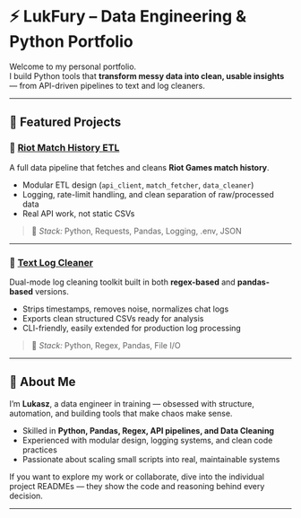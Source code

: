 # ⚡ LukFury – Data Engineering & Python Portfolio

Welcome to my personal portfolio.  
I build Python tools that **transform messy data into clean, usable insights** — from API-driven pipelines to text and log cleaners.

---

## 🎯 Featured Projects

### 🧩 [Riot Match History ETL](MediumPythonProjects/RiotMatchHistory)
A full data pipeline that fetches and cleans **Riot Games match history**.  
- Modular ETL design (`api_client`, `match_fetcher`, `data_cleaner`)  
- Logging, rate-limit handling, and clean separation of raw/processed data  
- Real API work, not static CSVs  

> 🧠 *Stack:* Python, Requests, Pandas, Logging, .env, JSON  

---

### 🧹 [Text Log Cleaner](MediumPythonProjects/Text_Log_Cleaner)
Dual-mode log cleaning toolkit built in both **regex-based** and **pandas-based** versions.  
- Strips timestamps, removes noise, normalizes chat logs  
- Exports clean structured CSVs ready for analysis  
- CLI-friendly, easily extended for production log processing  

> 🧠 *Stack:* Python, Regex, Pandas, File I/O  

---

## 🧠 About Me
I’m **Lukasz**, a data engineer in training — obsessed with structure, automation, and building tools that make chaos make sense.  
- Skilled in **Python, Pandas, Regex, API pipelines, and Data Cleaning**  
- Experienced with modular design, logging systems, and clean code practices  
- Passionate about scaling small scripts into real, maintainable systems  

If you want to explore my work or collaborate, dive into the individual project READMEs — they show the code and reasoning behind every decision.

---
